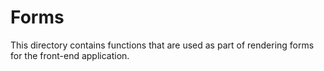 # Forms

This directory contains functions that are used as part of rendering forms for the front-end application.